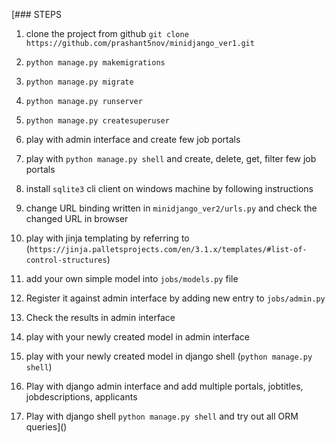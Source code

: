 [### STEPS
1. clone the project from github
`git clone https://github.com/prashant5nov/minidjango_ver1.git`
2. `python manage.py makemigrations`
3. `python manage.py migrate`
4. `python manage.py runserver`
5. `python manage.py createsuperuser`
6. play with admin interface and create few job portals
7. play with `python manage.py shell` and create, delete, get, filter few job portals
8. install `sqlite3` cli client on windows machine by following instructions
9. change URL binding written in `minidjango_ver2/urls.py` and check the changed URL in browser
10. play with jinja templating by referring to (`https://jinja.palletsprojects.com/en/3.1.x/templates/#list-of-control-structures`)
11. add your own simple model into `jobs/models.py` file
12. Register it against admin interface by adding new entry to `jobs/admin.py`
13. Check the results in admin interface
14. play with your newly created model in admin interface
15. play with your newly created model in django shell (`python manage.py shell`)

16. Play with django admin interface and add multiple portals, jobtitles, jobdescriptions, applicants
17. Play with django shell `python manage.py shell` and try out all ORM queries]()